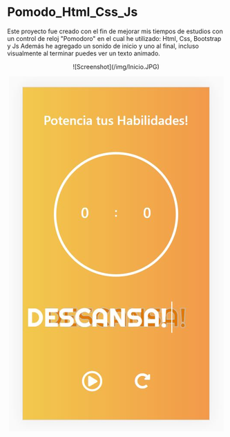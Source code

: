 # Pomodo_Html_Css_Js
Este proyecto fue creado con el fin de mejorar mis tiempos de estudios
con un control de reloj "Pomodoro" en el cual he utilizado:
Html, Css, Bootstrap y Js
Además he agregado un sonido de inicio y uno al final, incluso visualmente
al terminar puedes ver un texto animado.
<center>
![Screenshot](/img/Inicio.JPG)

![Screenshot](/img/End.JPG)
</center>

